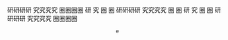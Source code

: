 研研研研  究究究究  圈圈圈圈
研              究  圈    圈
研研研研  究究究究  圈    圈
      研  究        圈    圈
研研研研  究究究究  圈圈圈圈




                                       e 









